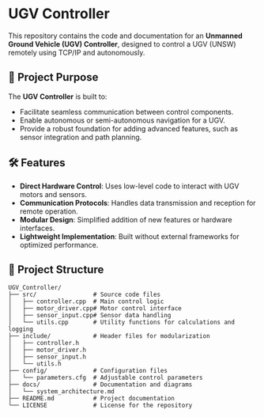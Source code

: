 # UGV Controller

This repository contains the code and documentation for an **Unmanned Ground Vehicle (UGV) Controller**, designed to control a UGV (UNSW) remotely using TCP/IP and autonomously.

## 🚗 Project Purpose

The **UGV Controller** is built to:
- Facilitate seamless communication between control components.
- Enable autonomous or semi-autonomous navigation for a UGV.
- Provide a robust foundation for adding advanced features, such as sensor integration and path planning.

## 🛠️ Features

- **Direct Hardware Control**: Uses low-level code to interact with UGV motors and sensors.
- **Communication Protocols**: Handles data transmission and reception for remote operation.
- **Modular Design**: Simplified addition of new features or hardware interfaces.
- **Lightweight Implementation**: Built without external frameworks for optimized performance.

## 📂 Project Structure

```plaintext
UGV_Controller/
├── src/                # Source code files
│   ├── controller.cpp  # Main control logic
│   ├── motor_driver.cpp# Motor control interface
│   ├── sensor_input.cpp# Sensor data handling
│   └── utils.cpp       # Utility functions for calculations and logging
├── include/            # Header files for modularization
│   ├── controller.h
│   ├── motor_driver.h
│   ├── sensor_input.h
│   └── utils.h
├── config/             # Configuration files
│   └── parameters.cfg  # Adjustable control parameters
├── docs/               # Documentation and diagrams
│   └── system_architecture.md
├── README.md           # Project documentation
└── LICENSE             # License for the repository
